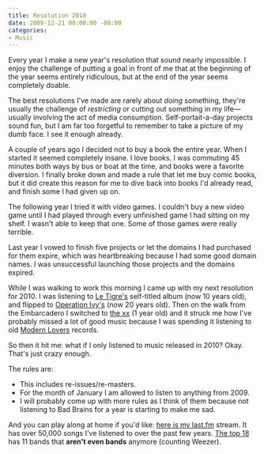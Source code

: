 ```yaml
---
title: Resolution 2010
date: 2009-12-21 00:00:00 -08:00
categories:
- Music
---
```


<p>Every year I make a new year's resolution that sound nearly impossible. I enjoy the challenge of putting a goal in front of me that at the beginning of the year seems entirely ridiculous, but at the end of the year seems completely doable. </p>

<p>The best resolutions I've made are rarely about <em>doing</em> something, they're usually the challenge of <em>restricting</em> or cutting out something in my life&#8212;usually involving the act of media consumption. Self-portait-a-day projects sound fun, but I am far too forgetful to remember to take a picture of my dumb face. I see it enough already. </p>

<p>A couple of years ago I decided not to buy a book the entire year. When I started it seemed completely insane. I love books. I was commuting 45 minutes both ways by bus or boat at the time, and books were a favorite diversion. I finally broke down and made a rule that let me buy comic books, but it did create this reason for me to dive back into books I'd already read, and finish some I had given up on. </p>

<p>The following year I tried it with video games. I couldn't buy a new video game until I had played through every unfinished game I had sitting on my shelf. I wasn't able to keep that one. Some of those games were really terrible.</p>

<p>Last year I vowed to finish five projects or let the domains I had purchased for them expire, which was heartbreaking because I had some good domain names. I was  unsuccessful launching those projects and the domains expired.</p>

<p>While I was walking to work this morning I came up with my next resolution for 2010. I was listening to <a href="http://www.last.fm/music/Le+Tigre">Le Tigre's</a> self-titled album (now 10 years old), and flipped to <a href="http://www.last.fm/music/Operation_Ivy">Operation Ivy's</a> (now 20 years old). Then on the walk from the Embarcadero I switched to <a href="http://www.last.fm/music/The+xx">the xx</a> (1 year old) and it struck me how I've probably missed a lot of good music because I was spending it listening to old <a href="http://www.last.fm/music/The+Modern+Lovers">Modern Lovers</a> records.</p>

<p>So then it hit me: what if I only listened to music released in 2010? Okay. That's just crazy enough.</p>

<p>The rules are:</p>

<ul>
<li>This includes re-issues/re-masters. </li>
<li>For the month of January I am allowed to listen to anything from 2009.</li>
<li>I will probably come up with more rules as I think of them because not listening to Bad Brains for a year is starting to make me sad.</li>
</ul>

<p>And you can play along at home if you'd like: <a href="http://www.last.fm/user/torrez">here is my last.fm</a> stream. It has over 50,000 songs I've listened to over the past few years. <a href="http://www.last.fm/user/torrez/library">The top 18</a> has 11 bands that <strong>aren't even bands</strong> anymore (counting Weezer).</p>

